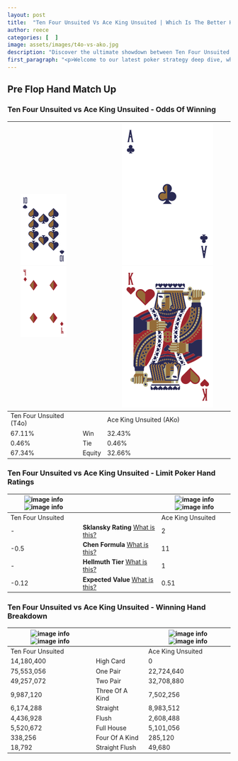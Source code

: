 ```yaml
---
layout: post
title:  "Ten Four Unsuited Vs Ace King Unsuited | Which Is The Better Hand In Poker? A Complete Guide"
author: reece
categories: [  ]
image: assets/images/t4o-vs-ako.jpg
description: "Discover the ultimate showdown between Ten Four Unsuited and Ace King Unsuited in poker! Uncover the odds, strategies, and scenarios where one hand triumphs over the other. Get ready to up your poker game with this thrilling analysis."
first_paragraph: "<p>Welcome to our latest poker strategy deep dive, where we're pitting two distinct hands against each other in a high-stakes showdown: Ten Four Unsuited vs Ace King Unsuited.</p><p>In the dynamic world of poker, every decision counts, and knowing which hand holds the upper hand is key to your success at the table.</p><p>In this article, we'll dissect these two hands, explore the scenarios where one dominates the other, and equip you with the knowledge to make strategic choices that can tip the odds in your favor.</p><p>Get ready to unravel the intriguing dynamics of these poker hands and elevate your game to new heights.</p>"
---
```




[comment]: # (sp0)

## Pre Flop Hand Match Up

<div class="table hand-ratings" markdown="1"> 



### Ten Four Unsuited vs Ace King Unsuited - Odds Of Winning


    
| ![image info](assets/images/hand1/T.png) ![image info](assets/images/hand1/4o.png) |  | ![image info](assets/images/hand2/A.png) ![image info](assets/images/hand2/Ko.png) |
| -------- | -------- | -------- |
| Ten Four Unsuited (T4o) |  | Ace King Unsuited (AKo) |
| 67.11% | Win | 32.43% |
| 0.46% | Tie | 0.46% |
| 67.34% | Equity | 32.66% |




[comment]: # (sp1)



### Ten Four Unsuited vs Ace King Unsuited - Limit Poker Hand Ratings


    
| ![image info](https://www.riverpairs.com/assets/images/hand1/T.png) ![image info](https://www.riverpairs.com/assets/images/hand1/4o.png) |  | ![image info](https://www.riverpairs.com/assets/images/hand2/A.png) ![image info](https://www.riverpairs.com/assets/images/hand2/Ko.png) |
| -------- | -------- | -------- |
| Ten Four Unsuited |  | Ace King Unsuited |
| - | **Sklansky Rating** [What is this?](/sklansky-rating-explained) | 2 |
| -0.5 | **Chen Formula** [What is this?](/chen-formula-explained) | 11 |
| - | **Hellmuth Tier** [What is this?](/Hellmuth-tier-explained) | 1 |
| -0.12 | **Expected Value** [What is this?](/expected-value-explained) | 0.51 |




[comment]: # (sp2)



### Ten Four Unsuited vs Ace King Unsuited - Winning Hand Breakdown


    
| ![image info](https://www.riverpairs.com/assets/images/hand1/T.png) ![image info](https://www.riverpairs.com/assets/images/hand1/4o.png) |  | ![image info](https://www.riverpairs.com/assets/images/hand2/A.png) ![image info](https://www.riverpairs.com/assets/images/hand2/Ko.png) |
| -------- | -------- | -------- |
| Ten Four Unsuited |  | Ace King Unsuited |
| 14,180,400 | High Card | 0 |
| 75,553,056 | One Pair | 22,724,640 |
| 49,257,072 | Two Pair | 32,708,880 |
| 9,987,120 | Three Of A Kind | 7,502,256 |
| 6,174,288 | Straight | 8,983,512 |
| 4,436,928 | Flush | 2,608,488 |
| 5,520,672 | Full House | 5,101,056 |
| 338,256 | Four Of A Kind | 285,120 |
| 18,792 | Straight Flush | 49,680 |




[comment]: # (sp3)



</div>

[comment]: # (sp4)



[comment]: # (sp5)

